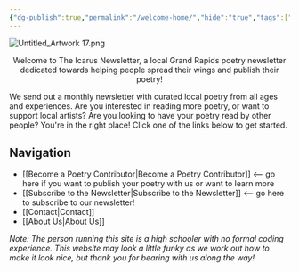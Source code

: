 ```yaml
---
{"dg-publish":true,"permalink":"/welcome-home/","hide":"true","tags":["gardenEntry"],"noteIcon":"1"}
---
```


![Untitled_Artwork 17.png](/img/user/Untitled_Artwork%2017.png)
<div align=center>Welcome to The Icarus Newsletter, a local Grand Rapids poetry newsletter dedicated towards helping people spread their wings and publish their poetry!</div>

We send out a monthly newsletter with curated local poetry from all ages and experiences. Are you interested in reading more poetry, or want to support local artists? Are you looking to have your poetry read by other people? You're in the right place! Click one of the links below to get started.
## Navigation
- [[Become a Poetry Contributor\|Become a Poetry Contributor]] <-- go here if you want to publish your poetry with us or want to learn more
- [[Subscribe to the Newsletter\|Subscribe to the Newsletter]] <-- go here to subscribe to our newsletter!
- [[Contact\|Contact]]
- [[About Us\|About Us]]

*Note: The person running this site is a high schooler with no formal coding experience. This website may look a little funky as we work out how to make it look nice, but thank you for bearing with us along the way!*